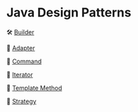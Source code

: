 # Java Design Patterns

:hammer_and_wrench: [Builder](https://github.com/ElinaValieva/design-patterns/tree/master/builder)

:memo: [Adapter](https://github.com/ElinaValieva/design-patterns/tree/master/adapter)

:running: [Command](https://github.com/ElinaValieva/design-patterns/tree/master/command)

:running: [Iterator](https://github.com/ElinaValieva/design-patterns/tree/master/iterator)

:running: [Template Method](https://github.com/ElinaValieva/design-patterns/tree/master/template-method)

:running: [Strategy](https://github.com/ElinaValieva/design-patterns/tree/master/strategy)

